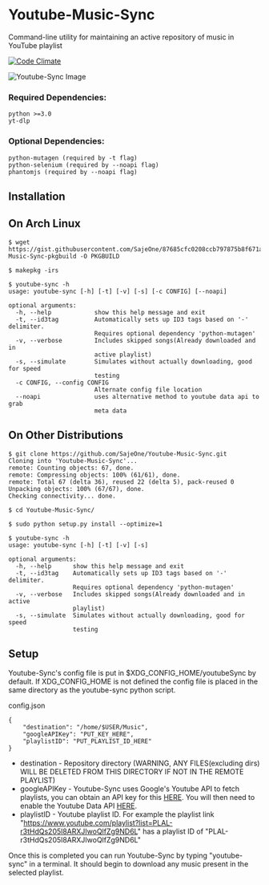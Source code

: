 # Youtube-Music-Sync
Command-line utility for maintaining an active repository of music in YouTube playlist

[![Code Climate](https://codeclimate.com/github/SajeOne/Youtube-Music-Sync/badges/gpa.svg)](https://codeclimate.com/github/SajeOne/Youtube-Music-Sync)

![Youtube-Sync Image](https://i.imgur.com/W6g9E5H.png "Example use of Youtube-Sync")

### Required Dependencies:
```
python >=3.0
yt-dlp
```

### Optional Dependencies:
```
python-mutagen (required by -t flag)
python-selenium (required by --noapi flag)
phantomjs (required by --noapi flag)
```

## Installation

## On Arch Linux
```
$ wget https://gist.githubusercontent.com/SajeOne/87685cfc0208ccb797875b8f671afc69/raw/2290bae13e0b126aca324f07d0b4e8766739ae3f/Youtube-Music-Sync-pkgbuild -O PKGBUILD

$ makepkg -irs

$ youtube-sync -h
usage: youtube-sync [-h] [-t] [-v] [-s] [-c CONFIG] [--noapi]

optional arguments:
  -h, --help            show this help message and exit
  -t, --id3tag          Automatically sets up ID3 tags based on '-' delimiter.
                        Requires optional dependency 'python-mutagen'
  -v, --verbose         Includes skipped songs(Already downloaded and in
                        active playlist)
  -s, --simulate        Simulates without actually downloading, good for speed
                        testing
  -c CONFIG, --config CONFIG
                        Alternate config file location
  --noapi               uses alternative method to youtube data api to grab
                        meta data
```

## On Other Distributions
```
$ git clone https://github.com/SajeOne/Youtube-Music-Sync.git
Cloning into 'Youtube-Music-Sync'...
remote: Counting objects: 67, done.
remote: Compressing objects: 100% (61/61), done.
remote: Total 67 (delta 36), reused 22 (delta 5), pack-reused 0
Unpacking objects: 100% (67/67), done.
Checking connectivity... done.

$ cd Youtube-Music-Sync/

$ sudo python setup.py install --optimize=1

$ youtube-sync -h
usage: youtube-sync [-h] [-t] [-v] [-s]

optional arguments:
  -h, --help      show this help message and exit
  -t, --id3tag    Automatically sets up ID3 tags based on '-' delimiter.
                  Requires optional dependency 'python-mutagen'
  -v, --verbose   Includes skipped songs(Already downloaded and in active
                  playlist)
  -s, --simulate  Simulates without actually downloading, good for speed
                  testing
```

## Setup

Youtube-Sync's config file is put in $XDG_CONFIG_HOME/youtubeSync by default. If XDG_CONFIG_HOME is not defined the config file is placed in the same directory as the youtube-sync python script.

config.json
```
{
    "destination": "/home/$USER/Music",
    "googleAPIKey": "PUT_KEY_HERE",
    "playlistID": "PUT_PLAYLIST_ID_HERE"
}
```
* destination - Repository directory (WARNING, ANY FILES(excluding dirs) WILL BE DELETED FROM THIS DIRECTORY IF NOT IN THE REMOTE PLAYLIST)
* googleAPIKey - Youtube-Sync uses Google's Youtube API to fetch playlists, you can obtain an API key for this [HERE](https://console.developers.google.com/apis/credentials). You will then need to enable the Youtube Data API [HERE](https://console.developers.google.com/apis/api/youtube/overview).
* playlistID - Youtube playlist ID. For example the playlist link "https://www.youtube.com/playlist?list=PLAL-r3tHdQs205l8ARXJIwoQlfZg9ND6L" has a playlist ID of "PLAL-r3tHdQs205l8ARXJIwoQlfZg9ND6L"

Once this is completed you can run Youtube-Sync by typing "youtube-sync" in a terminal. It should begin to download any music present in the selected playlist.
